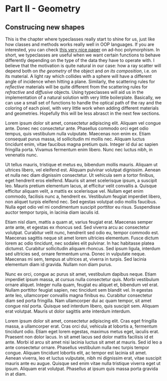 <h1 id="Part2Title">
Part II - Geometry
</h1>

## Construcing new shapes 

This is the chapter where typeclasses really start to shine for us, just like how classes and methods
works really well in OOP languages. If you are interested, you
can check [this very nice paper](https://dl.acm.org/doi/10.1145/75277.75283) on ad-hoc 
polymorphism. In short, we typeclasses are useful when we want certain functions to behave differently
depending on the type of the data they have to operate with. I believe that the motivation is quite 
natural in our case: how a ray scatter will depend both on _the geometry_ of the object and 
_on its composition_, i.e. on its material. A light ray which collides with a sphere will have a
different angle of incidence when hitting a plane. Similarly, the scattering rules for _reflective_
materials will be quite different from the scattering rules for _refractive_ and _diffusive_ objects.
Using typeclasses will aid us in the implementation of a natural solution with very little boilerplate. 
Basically, we can use a small set of functions to handle the optical path of the ray and the coloring
of each pixel, with very little work when adding different materials and geometries. Hopefully this 
will be less abrasct in the next few sections. 


Lorem ipsum dolor sit amet, consectetur adipiscing elit. Aliquam vel congue ante. Donec nec consectetur ante. Phasellus commodo orci eget odio tempus, quis vestibulum nulla vulputate. Maecenas non enim ex. Etiam consequat purus massa, id sollicitudin mi mollis nec. Aliquam luctus tincidunt enim, vitae faucibus magna pretium quis. Integer id dui ac sapien fringilla porta. Vivamus fermentum enim libero. Nunc nec luctus nibh, in venenatis nunc.

Ut tellus mauris, tristique et metus eu, bibendum mollis mauris. Aliquam ut ultrices libero, vel eleifend est. Aliquam pulvinar volutpat dignissim. Aenean et nulla nec diam dignissim consectetur. Ut vehicula sem a tortor finibus, eget hendrerit eros eleifend. Mauris sit amet scelerisque ipsum, a suscipit leo. Mauris pretium elementum lacus, at efficitur velit convallis a. Quisque efficitur aliquam velit, a mattis ex scelerisque vel. Nullam eget enim commodo, facilisis nunc a, hendrerit ex. Vestibulum feugiat imperdiet libero, non aliquet turpis eleifend nec. Sed egestas volutpat odio mollis faucibus. Nulla eget odio vel mi condimentum suscipit porttitor eu risus. Suspendisse auctor tempor turpis, in lacinia diam iaculis id.

Etiam nisl diam, mattis a quam at, varius feugiat erat. Maecenas semper ante ante, et egestas ex rhoncus sed. Sed viverra arcu ac consectetur volutpat. Curabitur velit nunc, hendrerit sed odio eu, tempor commodo est. Maecenas sagittis neque sit amet lorem ultricies elementum. Fusce dictum lorem ac odio tincidunt, nec sodales elit pulvinar. In hac habitasse platea dictumst. Curabitur sollicitudin aliquam rhoncus. Sed ipsum ligula, interdum sed ultricies sed, ornare fermentum urna. Donec in vulputate neque. Maecenas mi sem, tempus at ultrices at, viverra in turpis. Sed lacinia elementum diam id gravida. Nullam non diam purus.

Nunc ex orci, congue ac purus sit amet, vestibulum dapibus neque. Etiam imperdiet ipsum massa, at cursus nulla consectetur quis. Morbi vestibulum ornare aliquet. Integer nulla quam, feugiat eu aliquet et, bibendum vel erat. Nullam porttitor feugiat sapien, nec tincidunt sem blandit vel. In egestas ante leo, ullamcorper convallis magna finibus eu. Curabitur consectetur diam sed porta fringilla. Nam ullamcorper dui ac quam tempor, sit amet congue nisl porta. Quisque sed interdum libero, quis suscipit sem. Aliquam erat volutpat. Mauris ut dolor sagittis ante interdum interdum.

Lorem ipsum dolor sit amet, consectetur adipiscing elit. Cras eget fringilla massa, a ullamcorper erat. Cras orci dui, vehicula at lobortis a, fermentum tincidunt odio. Etiam eget lorem egestas, maximus metus eget, iaculis erat. Praesent non dolor lacus. In sit amet lacus sed dolor mattis facilisis id et ante. Morbi id arcu sit amet nisi lacinia luctus sit amet at mauris. Sed id leo a ante consectetur ornare. Phasellus vestibulum nulla nec turpis tempor congue. Aliquam tincidunt lobortis elit, ac tempor est lacinia sit amet. Aenean viverra, leo et luctus vulputate, nibh mi dignissim erat, vitae suscipit mauris ante eu augue. Quisque sed enim vitae nulla tristique viverra eget ut ipsum. Aliquam erat volutpat. Phasellus at ipsum quis massa porta gravida in at diam.